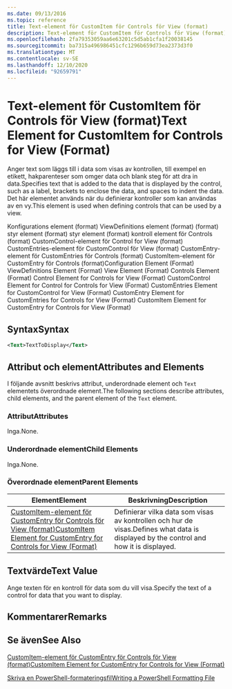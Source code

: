 ```yaml
---
ms.date: 09/13/2016
ms.topic: reference
title: Text-element för CustomItem för Controls för View (format)
description: Text-element för CustomItem för Controls för View (format)
ms.openlocfilehash: 2fa79353059aa6e63201c5d5ab1cfa1f20038145
ms.sourcegitcommit: ba7315a496986451cfc1296b659d73ea2373d3f0
ms.translationtype: MT
ms.contentlocale: sv-SE
ms.lasthandoff: 12/10/2020
ms.locfileid: "92659791"
---
```

# <a name="text-element-for-customitem-for-controls-for-view-format"></a><span data-ttu-id="2e39b-103">Text-element för CustomItem för Controls för View (format)</span><span class="sxs-lookup"><span data-stu-id="2e39b-103">Text Element for CustomItem for Controls for View (Format)</span></span>

<span data-ttu-id="2e39b-104">Anger text som läggs till i data som visas av kontrollen, till exempel en etikett, hakparenteser som omger data och blank steg för att dra in data.</span><span class="sxs-lookup"><span data-stu-id="2e39b-104">Specifies text that is added to the data that is displayed by the control, such as a label, brackets to enclose the data, and spaces to indent the data.</span></span> <span data-ttu-id="2e39b-105">Det här elementet används när du definierar kontroller som kan användas av en vy.</span><span class="sxs-lookup"><span data-stu-id="2e39b-105">This element is used when defining controls that can be used by a view.</span></span>

<span data-ttu-id="2e39b-106">Konfigurations element (format) ViewDefinitions element (format) (format) styr element (format) styr element (format) kontroll element för Controls (format) CustomControl-element för Control for View (format) CustomEntries-element för CustomControl för View (format) CustomEntry-element för CustomEntries för Controls (format) CustomItem-element för CustomEntry för Controls (format)</span><span class="sxs-lookup"><span data-stu-id="2e39b-106">Configuration Element (Format) ViewDefinitions Element (Format) View Element (Format) Controls Element (Format) Control Element for Controls for View (Format) CustomControl Element for Control for Controls for View (Format) CustomEntries Element for CustomControl for View (Format) CustomEntry Element for CustomEntries for Controls for View (Format) CustomItem Element for CustomEntry for Controls for View (Format)</span></span>

## <a name="syntax"></a><span data-ttu-id="2e39b-107">Syntax</span><span class="sxs-lookup"><span data-stu-id="2e39b-107">Syntax</span></span>

```xml
<Text>TextToDisplay</Text>
```

## <a name="attributes-and-elements"></a><span data-ttu-id="2e39b-108">Attribut och element</span><span class="sxs-lookup"><span data-stu-id="2e39b-108">Attributes and Elements</span></span>

<span data-ttu-id="2e39b-109">I följande avsnitt beskrivs attribut, underordnade element och `Text` elementets överordnade element.</span><span class="sxs-lookup"><span data-stu-id="2e39b-109">The following sections describe attributes, child elements, and the parent element of the `Text` element.</span></span>

### <a name="attributes"></a><span data-ttu-id="2e39b-110">Attribut</span><span class="sxs-lookup"><span data-stu-id="2e39b-110">Attributes</span></span>

<span data-ttu-id="2e39b-111">Inga.</span><span class="sxs-lookup"><span data-stu-id="2e39b-111">None.</span></span>

### <a name="child-elements"></a><span data-ttu-id="2e39b-112">Underordnade element</span><span class="sxs-lookup"><span data-stu-id="2e39b-112">Child Elements</span></span>

<span data-ttu-id="2e39b-113">Inga.</span><span class="sxs-lookup"><span data-stu-id="2e39b-113">None.</span></span>

### <a name="parent-elements"></a><span data-ttu-id="2e39b-114">Överordnade element</span><span class="sxs-lookup"><span data-stu-id="2e39b-114">Parent Elements</span></span>

|<span data-ttu-id="2e39b-115">Element</span><span class="sxs-lookup"><span data-stu-id="2e39b-115">Element</span></span>|<span data-ttu-id="2e39b-116">Beskrivning</span><span class="sxs-lookup"><span data-stu-id="2e39b-116">Description</span></span>|
|-------------|-----------------|
|[<span data-ttu-id="2e39b-117">CustomItem-element för CustomEntry för Controls för View (format)</span><span class="sxs-lookup"><span data-stu-id="2e39b-117">CustomItem Element for CustomEntry for Controls for View (Format)</span></span>](./customitem-element-for-customentry-for-controls-for-view-format.md)|<span data-ttu-id="2e39b-118">Definierar vilka data som visas av kontrollen och hur de visas.</span><span class="sxs-lookup"><span data-stu-id="2e39b-118">Defines what data is displayed by the control and how it is displayed.</span></span>|

## <a name="text-value"></a><span data-ttu-id="2e39b-119">Textvärde</span><span class="sxs-lookup"><span data-stu-id="2e39b-119">Text Value</span></span>

<span data-ttu-id="2e39b-120">Ange texten för en kontroll för data som du vill visa.</span><span class="sxs-lookup"><span data-stu-id="2e39b-120">Specify the text of a control for data that you want to display.</span></span>

## <a name="remarks"></a><span data-ttu-id="2e39b-121">Kommentarer</span><span class="sxs-lookup"><span data-stu-id="2e39b-121">Remarks</span></span>

## <a name="see-also"></a><span data-ttu-id="2e39b-122">Se även</span><span class="sxs-lookup"><span data-stu-id="2e39b-122">See Also</span></span>

[<span data-ttu-id="2e39b-123">CustomItem-element för CustomEntry för Controls för View (format)</span><span class="sxs-lookup"><span data-stu-id="2e39b-123">CustomItem Element for CustomEntry for Controls for View (Format)</span></span>](./customitem-element-for-customentry-for-controls-for-view-format.md)

[<span data-ttu-id="2e39b-124">Skriva en PowerShell-formateringsfil</span><span class="sxs-lookup"><span data-stu-id="2e39b-124">Writing a PowerShell Formatting File</span></span>](./writing-a-powershell-formatting-file.md)
